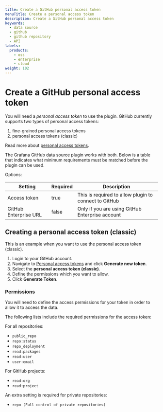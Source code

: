 ```yaml
---
title: Create a GitHub personal access token
menuTitle: Create a personal access token
description: Create a GitHub personal access token
keywords:
  - data source
  - github
  - github repository
  - API
labels:
  products:
    - oss
    - enterprise
    - cloud
weight: 102
---
```


# Create a GitHub personal access token

You will need a _personal access token_ to use the plugin. GitHub currently supports two types of personal access tokens:

1. fine-grained personal access tokens
1. personal access tokens (classic)

Read more about [personal access tokens](https://docs.github.com/en/authentication/keeping-your-account-and-data-secure/managing-your-personal-access-tokens).

The Grafana GitHub data source plugin works with both. Below is a table that indicates what minimum requirements must be matched before the plugin can be used.

Options:

| Setting               | Required | Description                                                                                     |
| --------------------- | -------- | ----------------------------------------------------------------------------------------------- |
| Access token          | true     | This is required to allow plugin to connect to GitHub                                           |
| GitHub Enterprise URL | false    | Only if you are using GitHub Enterprise account                                                 |

## Creating a personal access token (classic)

This is an example when you want to use the personal access token (classic).

1. Login to your GitHub account.
1. Navigate to [Personal access tokens](https://github.com/settings/tokens) and click **Generate new token**.
1. Select the **personal access token (classic)**.
1. Define the permissions which you want to allow.
1. Click **Generate Token**.

### Permissions

You will need to define the access permissions for your token in order to allow it to access the data.

The following lists include the required permissions for the access token:

For all repositories:

- `public_repo`
- `repo:status`
- `repo_deployment`
- `read:packages`
- `read:user`
- `user:email`

For GitHub projects:

- `read:org`
- `read:project`

An extra setting is required for private repositories:

- `repo (Full control of private repositories)`

